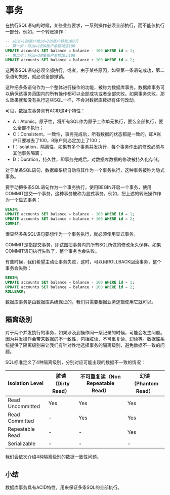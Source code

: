 # 事务

在执行SQL语句的时候，某些业务要求，一系列操作必须全部执行，而不能仅执行一部分。例如，一个转账操作：
```sql
-- 从id=1的账户给id=2的账户转账100元
-- 第一步：将id=1的A账户余额减去100
UPDATE accounts SET balance = balance - 100 WHERE id = 1;
-- 第二步：将id=2的B账户余额加上100
UPDATE accounts SET balance = balance + 100 WHERE id = 2;
```
这两条SQL语句必须全部执行，或者，由于某些原因，如果第一条语句成功，第二条语句失败，就必须全部撤销。

这种把多条语句作为一个整体进行操作的功能，被称为数据库事务。数据库事务可以确保该事务范围内的所有操作都可以全部成功或者全部失败。如果事务失败，那么效果就和没有执行这些SQL一样，不会对数据库数据有任何改动。

可见，数据库事务具有ACID这4个特性：

- A：Atomic，原子性，将所有SQL作为原子工作单元执行，要么全部执行，要么全部不执行；
- C：Consistent，一致性，事务完成后，所有数据的状态都是一致的，即A账户只要减去了100，B账户则必定加上了100；
- I：Isolation，隔离性，如果有多个事务并发执行，每个事务作出的修改必须与其他事务隔离；
- D：Duration，持久性，即事务完成后，对数据库数据的修改被持久化存储。

对于单条SQL语句，数据库系统自动将其作为一个事务执行，这种事务被称为隐式事务。

要手动把多条SQL语句作为一个事务执行，使用BEGIN开启一个事务，使用COMMIT提交一个事务，这种事务被称为显式事务，例如，把上述的转账操作作为一个显式事务：
```sql
BEGIN;
UPDATE accounts SET balance = balance - 100 WHERE id = 1;
UPDATE accounts SET balance = balance + 100 WHERE id = 2;
COMMIT;
```
很显然多条SQL语句要想作为一个事务执行，就必须使用显式事务。

COMMIT是指提交事务，即试图把事务内的所有SQL所做的修改永久保存。如果COMMIT语句执行失败了，整个事务也会失败。

有些时候，我们希望主动让事务失败，这时，可以用ROLLBACK回滚事务，整个事务会失败：
```sql
BEGIN;
UPDATE accounts SET balance = balance - 100 WHERE id = 1;
UPDATE accounts SET balance = balance + 100 WHERE id = 2;
ROLLBACK;
```
数据库事务是由数据库系统保证的，我们只需要根据业务逻辑使用它就可以。

## 隔离级别
对于两个并发执行的事务，如果涉及到操作同一条记录的时候，可能会发生问题。因为并发操作会带来数据的不一致性，包括脏读、不可重复读、幻读等。数据库系统提供了隔离级别来让我们有针对性地选择事务的隔离级别，避免数据不一致的问题。

SQL标准定义了4种隔离级别，分别对应可能出现的数据不一致的情况：


|Isolation Level|	脏读（Dirty Read）|	不可重复读（Non Repeatable Read）	|幻读（Phantom Read）|
-|-|-|-
|Read Uncommitted	|Yes|	Yes	|Yes|
|Read Committed|	-	|Yes|	Yes|
|Repeatable Read|	-|	-	|Yes|
|Serializable|	-	|-	|-|

我们会依次介绍4种隔离级别的数据一致性问题。

## 小结
数据库事务具有ACID特性，用来保证多条SQL的全部执行。